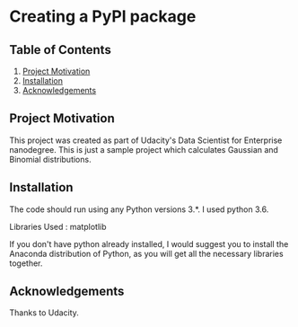 # Creating a PyPI package

## Table of Contents

1. [Project Motivation](#motivation)
2. [Installation](#installation)
5. [Acknowledgements](#acknowledgements)

<a name="motivation"></a>
## Project Motivation
This project was created as part of Udacity's Data Scientist for Enterprise nanodegree. This is just a sample project which calculates Gaussian and Binomial distributions.

<a name="installation"></a>
## Installation

The code should run using any Python versions 3.*. I used python 3.6.

Libraries Used : matplotlib

If you don't have python already installed, I would suggest you to install the Anaconda distribution of Python, as you will get all the necessary libraries together.


<a name="acknowledgements"></a>
## Acknowledgements
Thanks to Udacity.
